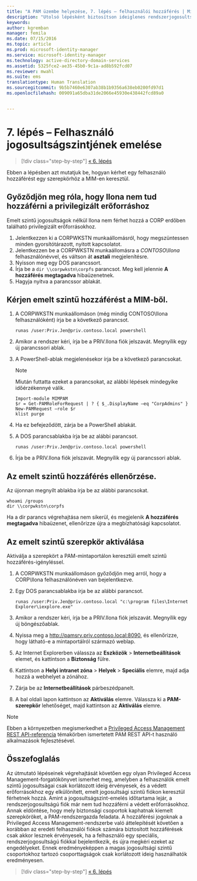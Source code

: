 ```yaml
---
title: "A PAM üzembe helyezése, 7. lépés – felhasználói hozzáférés | Microsoft Identity Manager"
description: "Utolsó lépésként biztosítson ideiglenes rendszerjogosultságot egy felhasználónak, hogy tesztelhesse, sikeres volt-e a Privileged Access Management üzembe helyezése."
keywords: 
author: kgremban
manager: femila
ms.date: 07/15/2016
ms.topic: article
ms.prod: microsoft-identity-manager
ms.service: microsoft-identity-manager
ms.technology: active-directory-domain-services
ms.assetid: 5325fce2-ae35-45b0-9c1a-ad8b592fcd07
ms.reviewer: mwahl
ms.suite: ems
translationtype: Human Translation
ms.sourcegitcommit: 9b5b7460e6307ab38b1b9356a638eb0200fd97d1
ms.openlocfilehash: 009091a65dba31de2066e45930e438442fcd89a0


---
```


# 7. lépés – Felhasználó jogosultságszintjének emelése

>[!div class="step-by-step"]
[« 6. lépés ](step-6-transition-group-to-pam.md)


Ebben a lépésben azt mutatjuk be, hogyan kérhet egy felhasználó hozzáférést egy szerepkörhöz a MIM-en keresztül.

## Győződjön meg róla, hogy Ilona nem tud hozzáférni a privilegizált erőforráshoz
Emelt szintű jogosultságok nélkül Ilona nem férhet hozzá a CORP erdőben található privilegizált erőforrásokhoz.

1. Jelentkezzen ki a CORPWKSTN munkaállomásról, hogy megszüntessen minden gyorsítótárazott, nyitott kapcsolatot.
2. Jelentkezzen be a CORPWKSTN munkaállomásra a *CONTOSO\Ilona* felhasználónévvel, és váltson át **asztali** megjelenítésre.
3. Nyisson meg egy DOS parancssort.
4. Írja be a `dir \\corpwkstn\corpfs` parancsot. Meg kell jelennie **A hozzáférés megtagadva** hibaüzenetnek.
5. Hagyja nyitva a parancssor ablakát.

## Kérjen emelt szintű hozzáférést a MIM-ből.
1. A CORPWKSTN munkaállomáson (még mindig CONTOSO\Ilona felhasználóként) írja be a következő parancsot.

    ```
    runas /user:Priv.Jen@priv.contoso.local powershell
    ```

2. Amikor a rendszer kéri, írja be a PRIV.Ilona fiók jelszavát. Megnyílik egy új parancssori ablak.
3. A PowerShell-ablak megjelenésekor írja be a következő parancsokat.

    > [!NOTE]
    > Miután futtatta ezeket a parancsokat, az alábbi lépések mindegyike időérzékennyé válik.

    ```
    Import-module MIMPAM
    $r = Get-PAMRoleForRequest | ? { $_.DisplayName –eq "CorpAdmins" }
    New-PAMRequest –role $r
    klist purge
    ```

4. Ha ez befejeződött, zárja be a PowerShell ablakát.
5. A DOS parancsablakba írja be az alábbi parancsot.

    ```
    runas /user:Priv.Jen@priv.contoso.local powershell
    ```

6. Írja be a PRIV.Ilona fiók jelszavát. Megnyílik egy új parancssori ablak.

## Az emelt szintű hozzáférés ellenőrzése.
Az újonnan megnyílt ablakba írja be az alábbi parancsokat.

```
whoami /groups
dir \\corpwkstn\corpfs
```

Ha a dir parancs végrehajtása nem sikerül, és megjelenik **A hozzáférés megtagadva** hibaüzenet, ellenőrizze újra a megbízhatósági kapcsolatot.

## Az emelt szintű szerepkör aktiválása
Aktiválja a szerepkört a PAM-mintaportálon keresztüli emelt szintű hozzáférés-igényléssel.

1. A CORPWKSTN munkaállomáson győződjön meg arról, hogy a CORP\Ilona felhasználónéven van bejelentkezve.
2. Egy DOS parancsablakba írja be az alábbi parancsot.

    ```
    runas /user:Priv.Jen@priv.contoso.local "c:\program files\Internet Explorer\iexplore.exe"
    ```

3. Amikor a rendszer kéri, írja be a PRIV.Ilona fiók jelszavát. Megnyílik egy új böngészőablak.
4. Nyissa meg a http://pamsrv.priv.contoso.local:8090, és ellenőrizze, hogy látható-e a mintaportálról származó weblap.
5. Az Internet Explorerben válassza az **Eszközök** > **Internetbeállítások** elemet, és kattintson a **Biztonság** fülre.
6. Kattintson a **Helyi intranet zóna** > **Helyek** > **Speciális** elemre, majd adja hozzá a webhelyet a zónához.
7. Zárja be az **Internetbeállítások** párbeszédpanelt.
8. A bal oldali lapon kattintson az **Aktiválás** elemre. Válassza ki a **PAM-szerepkör** lehetőséget, majd kattintson az **Aktiválás** elemre.

> [!Note]
> Ebben a környezetben megismerkedhet a [Privileged Access Management REST API-referencia](/microsoft-identity-manager/reference/privileged-access-management-rest-api-reference) témakörben ismertetett PAM REST API-t használó alkalmazások fejlesztésével.

## Összefoglalás
Az útmutató lépéseinek végrehajtását követően egy olyan Privileged Access Management-forgatókönyvet ismerhet meg, amelyben a felhasználók emelt szintű jogosultságai csak korlátozott ideig érvényesek, és a védett erőforrásokhoz egy elkülönített, emelt jogosultsági szintű fiókon keresztül férhetnek hozzá. Amint a jogosultságszint-emelés időtartama lejár, a rendszerjogosultságú fiók már nem tud hozzáférni a védett erőforrásokhoz. Annak eldöntése, hogy mely biztonsági csoportok kaphatnak kiemelt szerepköröket, a PAM-rendszergazda feladata. A hozzáférési jogoknak a Privileged Access Management-rendszerbe való áttelepítését követően a korábban az eredeti felhasználói fiókok számára biztosított hozzáférések csak akkor lesznek érvényesek, ha a felhasználó egy speciális, rendszerjogosultságú fiókkal bejelentkezik, és újra megkéri ezeket az engedélyeket. Ennek eredményeképpen a magas jogosultsági szintű csoportokhoz tartozó csoporttagságok csak korlátozott ideig használhatók eredményesen.

>[!div class="step-by-step"]
[« 6. lépés ](step-6-transition-group-to-pam.md)



<!--HONumber=Jul16_HO4-->


